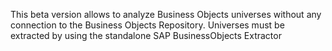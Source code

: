 This beta version allows to analyze Business Objects universes without any connection to the Business Objects Repository. Universes must be extracted by using the standalone SAP BusinessObjects Extractor